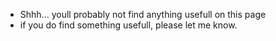 - Shhh... youll probably not find anything usefull on this page
- if you do find something usefull, please let me know.

<!---
Zyppee/Zyppee is a ✨ special ✨ repository because its `README.md` (this file) appears on your GitHub profile.
You can click the Preview link to take a look at your changes.
--->

